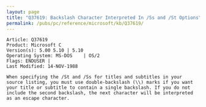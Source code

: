 ```yaml
---
layout: page
title: "Q37619: Backslash Character Interpreted In /Ss and /St Options"
permalink: /pubs/pc/reference/microsoft/kb/Q37619/
---
```


	Article: Q37619
	Product: Microsoft C
	Version(s): 5.00 5.10 | 5.10
	Operating System: MS-DOS    | OS/2
	Flags: ENDUSER |
	Last Modified: 14-NOV-1988
	
	When specifying the /St and /Ss for titles and subtitles in your
	source listing, you must use double-backslash (\\) marks if you want
	your title or subtitle to contain a single backslash. If you do not
	include the second backslash, the next character will be interpreted
	as an escape character.
